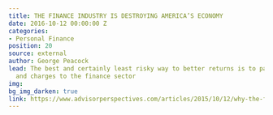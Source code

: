 ```yaml
---
title: THE FINANCE INDUSTRY IS DESTROYING AMERICA’S ECONOMY
date: 2016-10-12 00:00:00 Z
categories:
- Personal Finance
position: 20
source: external
author: George Peacock
lead: The best and certainly least risky way to better returns is to pay less in fees
  and charges to the finance sector
img: 
bg_img_darken: true
link: https://www.advisorperspectives.com/articles/2015/10/12/why-the-finance-industry-is-destroying-america-s-economy
---
```


